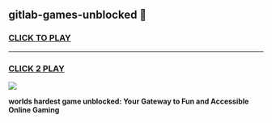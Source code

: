 
## gitlab-games-unblocked 👋
<h3>
<a href="https://premium.freeplayer.one?title=gitlab-games-unblocked&ref=14F">CLICK TO PLAY</a></h3>
<hr>

<h3>
<a href="https://premium.freeplayer.one?title=gitlab-games-unblocked&ref=14F">CLICK 2 PLAY</a>
  
</h3>

<a href="https://premium.freeplayer.one?title=gitlab-games-unblocked&ref=12F/"><img src="https://clearcache.store/games.png"></a>


**worlds hardest game unblocked: Your Gateway to Fun and Accessible Online Gaming**
